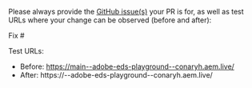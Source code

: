 Please always provide the [GitHub issue(s)](../issues) your PR is for, as well as test URLs where your change can be observed (before and after):

Fix #<gh-issue-id>

Test URLs:
- Before: https://main--adobe-eds-playground--conaryh.aem.live/
- After: https://<branch>--adobe-eds-playground--conaryh.aem.live/
